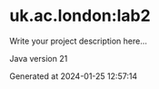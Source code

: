 # uk.ac.london:lab2

Write your project description here...

Java version 21

Generated at 2024-01-25 12:57:14

